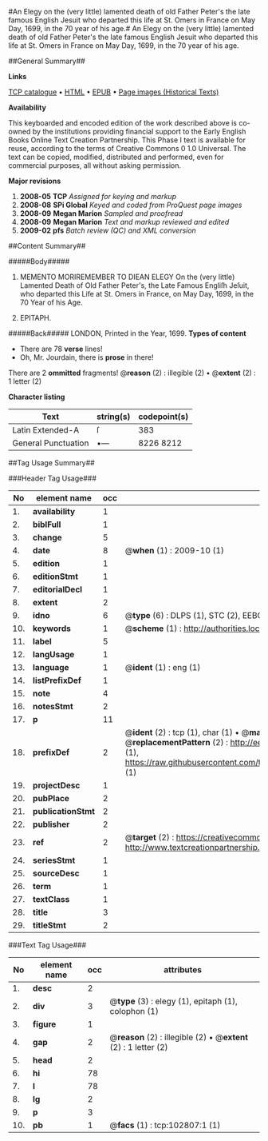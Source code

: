 #An Elegy on the (very little) lamented death of old Father Peter's the late famous English Jesuit who departed this life at St. Omers in France on May Day, 1699, in the 70 year of his age.#
An Elegy on the (very little) lamented death of old Father Peter's the late famous English Jesuit who departed this life at St. Omers in France on May Day, 1699, in the 70 year of his age.

##General Summary##

**Links**

[TCP catalogue](http://www.ota.ox.ac.uk/tcp/)  • 
[HTML](http://tei.it.ox.ac.uk/tcp/Texts-HTML/free/A39/A39166.html)  • 
[EPUB](http://tei.it.ox.ac.uk/tcp/Texts-EPUB/free/A39/A39166.epub) • 
[Page images (Historical Texts)](https://data.historicaltexts.jisc.ac.uk/view?pubId=eebo-14877021e&pageId=eebo-14877021e-102807-1)

**Availability**

This keyboarded and encoded edition of the
	       work described above is co-owned by the institutions
	       providing financial support to the Early English Books
	       Online Text Creation Partnership. This Phase I text is
	       available for reuse, according to the terms of Creative
	       Commons 0 1.0 Universal. The text can be copied,
	       modified, distributed and performed, even for
	       commercial purposes, all without asking permission.

**Major revisions**

1. __2008-05__ __TCP__ *Assigned for keying and markup*
1. __2008-08__ __SPi Global__ *Keyed and coded from ProQuest page images*
1. __2008-09__ __Megan Marion__ *Sampled and proofread*
1. __2008-09__ __Megan Marion__ *Text and markup reviewed and edited*
1. __2009-02__ __pfs__ *Batch review (QC) and XML conversion*

##Content Summary##

#####Body#####

1. MEMENTO MORIREMEMBER TO DIEAN ELEGY On the (very little) Lamented Death of Old Father Peter's, the Late Famous Engliſh Jeſuit, who departed this Life at St. Omers in France, on May Day, 1699, in the 70 Year of his Age.

1. EPITAPH.

#####Back#####
LONDON, Printed in the Year, 1699.
**Types of content**

  * There are 78 **verse** lines!
  * Oh, Mr. Jourdain, there is **prose** in there!

There are 2 **ommitted** fragments! 
 @__reason__ (2) : illegible (2)  •  @__extent__ (2) : 1 letter (2)

**Character listing**


|Text|string(s)|codepoint(s)|
|---|---|---|
|Latin Extended-A|ſ|383|
|General Punctuation|•—|8226 8212|

##Tag Usage Summary##

###Header Tag Usage###

|No|element name|occ|attributes|
|---|---|---|---|
|1.|__availability__|1||
|2.|__biblFull__|1||
|3.|__change__|5||
|4.|__date__|8| @__when__ (1) : 2009-10 (1)|
|5.|__edition__|1||
|6.|__editionStmt__|1||
|7.|__editorialDecl__|1||
|8.|__extent__|2||
|9.|__idno__|6| @__type__ (6) : DLPS (1), STC (2), EEBO-CITATION (1), OCLC (1), VID (1)|
|10.|__keywords__|1| @__scheme__ (1) : http://authorities.loc.gov/ (1)|
|11.|__label__|5||
|12.|__langUsage__|1||
|13.|__language__|1| @__ident__ (1) : eng (1)|
|14.|__listPrefixDef__|1||
|15.|__note__|4||
|16.|__notesStmt__|2||
|17.|__p__|11||
|18.|__prefixDef__|2| @__ident__ (2) : tcp (1), char (1)  •  @__matchPattern__ (2) : ([0-9\-]+):([0-9IVX]+) (1), (.+) (1)  •  @__replacementPattern__ (2) : http://eebo.chadwyck.com/downloadtiff?vid=$1&page=$2 (1), https://raw.githubusercontent.com/textcreationpartnership/Texts/master/tcpchars.xml#$1 (1)|
|19.|__projectDesc__|1||
|20.|__pubPlace__|2||
|21.|__publicationStmt__|2||
|22.|__publisher__|2||
|23.|__ref__|2| @__target__ (2) : https://creativecommons.org/publicdomain/zero/1.0/ (1), http://www.textcreationpartnership.org/docs/. (1)|
|24.|__seriesStmt__|1||
|25.|__sourceDesc__|1||
|26.|__term__|1||
|27.|__textClass__|1||
|28.|__title__|3||
|29.|__titleStmt__|2||


###Text Tag Usage###

|No|element name|occ|attributes|
|---|---|---|---|
|1.|__desc__|2||
|2.|__div__|3| @__type__ (3) : elegy (1), epitaph (1), colophon (1)|
|3.|__figure__|1||
|4.|__gap__|2| @__reason__ (2) : illegible (2)  •  @__extent__ (2) : 1 letter (2)|
|5.|__head__|2||
|6.|__hi__|78||
|7.|__l__|78||
|8.|__lg__|2||
|9.|__p__|3||
|10.|__pb__|1| @__facs__ (1) : tcp:102807:1 (1)|
